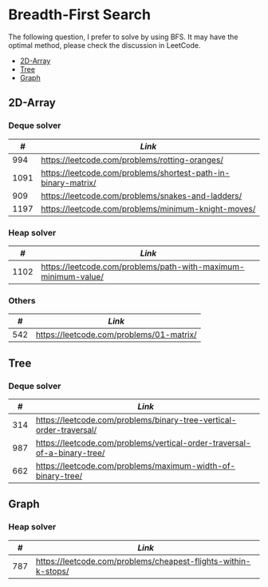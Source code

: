 # Breadth-First Search

The following question, I prefer to solve by using BFS. It may have the optimal method, please check the discussion in LeetCode.  

* [2D-Array](##2D-Array)
* [Tree](##Tree)
* [Graph](##Graph)

## 2D-Array
### Deque solver

| *#* | *Link* |
| ---- | --------------------------------------------------------------------- |
| 994 | https://leetcode.com/problems/rotting-oranges/ |
| 1091 | https://leetcode.com/problems/shortest-path-in-binary-matrix/ |
| 909 | https://leetcode.com/problems/snakes-and-ladders/ |
| 1197 | https://leetcode.com/problems/minimum-knight-moves/ |

### Heap solver

| *#* | *Link* |
| ---- | --------------------------------------------------------------------- |
| 1102 | https://leetcode.com/problems/path-with-maximum-minimum-value/ |

### Others

| *#* | *Link* |
| ---- | --------------------------------------------------------------------- |
| 542 | https://leetcode.com/problems/01-matrix/ |

## Tree
### Deque solver

| *#* | *Link* |
| ---- | --------------------------------------------------------------------- |
| 314 | https://leetcode.com/problems/binary-tree-vertical-order-traversal/ |
| 987 | https://leetcode.com/problems/vertical-order-traversal-of-a-binary-tree/ |
| 662 | https://leetcode.com/problems/maximum-width-of-binary-tree/ |

## Graph
### Heap solver

| *#* | *Link* |
| ---- | --------------------------------------------------------------------- |
| 787 | https://leetcode.com/problems/cheapest-flights-within-k-stops/ |